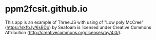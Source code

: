 # ppm2fcsit.github.io

This app is an example of Three.JS with using of "Low poly McCree" (https://skfb.ly/6sBDo) by Seafoam is licensed under Creative Commons Attribution (http://creativecommons.org/licenses/by/4.0/).
